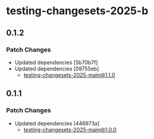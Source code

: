 # testing-changesets-2025-b

## 0.1.2

### Patch Changes

- Updated dependencies [5b70b7f]
- Updated dependencies [09755eb]
  - testing-changesets-2025-main@1.1.0

## 0.1.1

### Patch Changes

- Updated dependencies [446973a]
  - testing-changesets-2025-main@1.0.0
